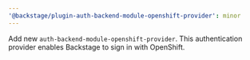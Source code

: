 ```yaml
---
'@backstage/plugin-auth-backend-module-openshift-provider': minor
---
```


Add new `auth-backend-module-openshift-provider`. This authentication provider enables Backstage to sign in with OpenShift.
